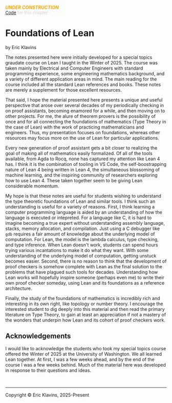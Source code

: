 <span style='color: orange'>***UNDER CONSTRUCTION***</span><br>
<span style='color: lightgray; font-size: 10pt'><a href='https://github.com/klavins/LeanBook/blob/main/main/../LeanBook/Chapters/Introduction.lean'>Code</a> for this chapter</span>


# Foundations of Lean
by Eric Klavins

The notes presented here were initially developed for a special topics graudate course on Lean I taught in the Winter of 2025. The course was taken mainly by Electrical and Computer Engineers with standard programming experience, some engineering mathematics background, and a variety of different application areas in mind. The main reading for the course included all the standard Lean references and books. These notes are merely a supplement for those excellent resources.

That said, I hope the material presented here presents a unique and useful perspective that arose over several decades of my periodically checking in on proof assistants, becoming enamored for a while, and then moving on to other projects. For me, the alure of theorem provers is the possibility of once and for all connecting the foundations of mathematics (Type Theory in the case of Lean) with the work of practicing mathematicians and engineers. Thus, my presentation focuses on foundations, whereas other resources may focus more on the use of Lean for particular applications.

Every new generation of proof assistant gets a bit closer to realizing the goal of making all of mathematics easily formalized. Of all of the tools available, from Agda to Rocq, none has captured my attention like Lean 4 has. I think it is the combination of tooling in VS Code, the self-boostrapping nature of Lean 4 being written in Lean 4, the simultaneous blossoming of machine learning, and the inspiring community of researchers exploring how to use Lean 4. These taken together seem to be giving Lean considerable momentum.

My hope is that these notes are useful for students wishing to understand the type theoretic foundations of Lean and similar tools. I think such an understanding is useful for a variety of reasons. First, I think learning a computer programming language is aided by an understanding of how the language is executed or intepreted. For a language like C, it is hard to imagine becoming a true expert without understanding assembly language, stacks, memory allocation, and compilation. Just using a C debugger like `gdb` requires a fair amount of knowledge about the underlying model of computation. For Lean, the model is the lambda calculus, type checking, and type inference. When Lean doesn't work, students can spend hours trying various incantations to make it do what they want. With some understanding of the underlying model of computation, getting unstuck becomes easier. Second, there is no reason to think that the development of proof checkers is somehow complete with Lean as the final solution to the problems that have plagued such tools for decades. Understanding how Lean works will hopefully inspire someone (perhaps even me) to write their own proof checker someday, using Lean and its foundations as a reference architecture.

Finally, the study of the foundations of mathematics is incredibly rich and interesting in its own right, like topology or number theory. I encourage the interested student to dig deeply into this material and then read the primary literature on Type Theory, to gain at least an appreciation if not a mastery of the wonders that underpin how Lean and its cohort of proof checkers work.

## Acknowledgements

I would like to acknowledge the students who took my special topics course offered the Winter of 2025 at the University of Washington. We all learned Lean together. At first, I was a few weeks ahead, and by the end of the course I was a few weeks behind. Much of the material here was developed in response to their questions and ideas.



<div style='height=50px'>&nbsp;</div><hr>
Copyright © Eric Klavins, 2025-Present
